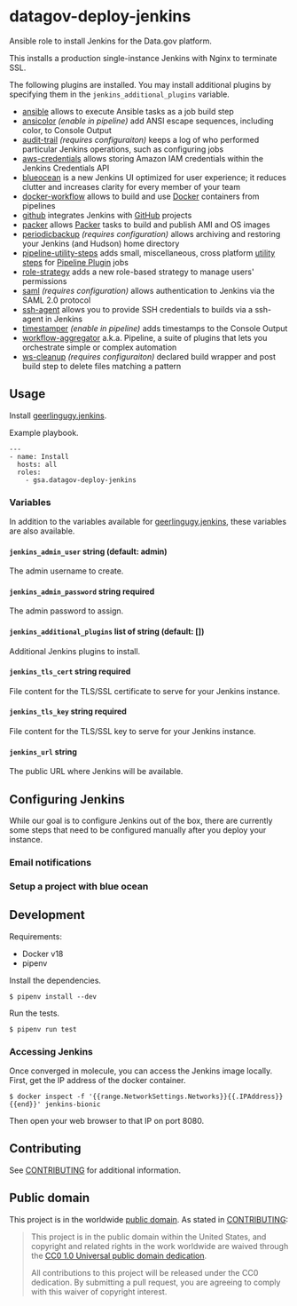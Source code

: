 # datagov-deploy-jenkins

Ansible role to install Jenkins for the Data.gov platform.

This installs a production single-instance Jenkins with Nginx to terminate SSL.

The following plugins are installed. You may install additional plugins by
specifying them in the `jenkins_additional_plugins` variable.

- [ansible](https://plugins.jenkins.io/ansible) allows to execute Ansible tasks
  as a job build step
- [ansicolor](https://plugins.jenkins.io/ansicolor) _(enable in pipeline)_ add
  ANSI escape sequences, including color, to Console Output
- [audit-trail](https://plugins.jenkins.io/audit-trail) _(requires
  configuraiton)_ keeps a log of who performed particular Jenkins operations, such
  as configuring jobs
- [aws-credentials](https://plugins.jenkins.io/aws-credentials) allows storing
  Amazon IAM credentials within the Jenkins Credentials API
- [blueocean](https://plugins.jenkins.io/blueocean) is a new Jenkins UI
  optimized for user experience; it reduces clutter and increases clarity for
  every member of your team
- [docker-workflow](https://plugins.jenkins.io/docker-workflow) allows to build
  and use [Docker](https://www.docker.com) containers from pipelines
- [github](https://plugins.jenkins.io/github) integrates Jenkins with
  [GitHub](https://github.com) projects
- [packer](https://plugins.jenkins.io/packer) allows [Packer](https://packer.io)
  tasks to build and publish AMI and OS images
- [periodicbackup](https://plugins.jenkins.io/periodicbackup) _(requires
  configuration)_ allows archiving and restoring your Jenkins (and Hudson) home
  directory
- [pipeline-utility-steps](https://plugins.jenkins.io/pipeline-utility-steps)
  adds small, miscellaneous, cross platform [utility
  steps](https://github.com/jenkinsci/pipeline-utility-steps-plugin/blob/master/docs/STEPS.md)
  for [Pipeline Plugin](https://plugins.jenkins.io/workflow-aggregator) jobs
- [role-strategy](https://plugins.jenkins.io/role-strategy) adds a new
  role-based strategy to manage users' permissions
- [saml](https://plugins.jenkins.io/saml) _(requires configuration)_ allows
  authentication to Jenkins via the SAML 2.0 protocol
- [ssh-agent](https://plugins.jenkins.io/ssh-agent) allows you to provide SSH
  credentials to builds via a ssh-agent in Jenkins
- [timestamper](https://plugins.jenkins.io/timestamper) _(enable in pipeline)_
  adds timestamps to the Console Output
- [workflow-aggregator](https://plugins.jenkins.io/workflow-aggregator) a.k.a.
  Pipeline, a suite of plugins that lets you orchestrate simple or complex
  automation
- [ws-cleanup](https://plugins.jenkins.io/ws-cleanup) _(requires
  configuraiton)_ declared build wrapper and post build step to delete files
  matching a pattern


## Usage

Install [geerlingugy.jenkins](https://github.com/geerlingguy/ansible-role-jenkins).

Example playbook.

```
---
- name: Install
  hosts: all
  roles:
    - gsa.datagov-deploy-jenkins
```


### Variables

In addition to the variables available for
[geerlingugy.jenkins](https://github.com/geerlingguy/ansible-role-jenkins),
these variables are also available.


#### `jenkins_admin_user` string (default: admin)

The admin username to create.


#### `jenkins_admin_password` string required

The admin password to assign.


#### `jenkins_additional_plugins` list of string (default: [])

Additional Jenkins plugins to install.


#### `jenkins_tls_cert` string required

File content for the TLS/SSL certificate to serve for your Jenkins instance.


#### `jenkins_tls_key` string required

File content for the TLS/SSL key to serve for your Jenkins instance.


#### `jenkins_url` string

The public URL where Jenkins will be available.


## Configuring Jenkins

While our goal is to configure Jenkins out of the box, there are currently some
steps that need to be configured manually after you deploy your instance.

### Email notifications


### Setup a project with blue ocean


## Development

Requirements:

- Docker v18
- pipenv

Install the dependencies.

    $ pipenv install --dev

Run the tests.

    $ pipenv run test


### Accessing Jenkins

Once converged in molecule, you can access the Jenkins image locally. First, get
the IP address of the docker container.

    $ docker inspect -f '{{range.NetworkSettings.Networks}}{{.IPAddress}}{{end}}' jenkins-bionic

Then open your web browser to that IP on port 8080.


## Contributing

See [CONTRIBUTING](CONTRIBUTING.md) for additional information.

## Public domain

This project is in the worldwide [public domain](LICENSE.md). As stated in [CONTRIBUTING](CONTRIBUTING.md):

> This project is in the public domain within the United States, and copyright and related rights in the work worldwide are waived through the [CC0 1.0 Universal public domain dedication](https://creativecommons.org/publicdomain/zero/1.0/).
>
> All contributions to this project will be released under the CC0 dedication. By submitting a pull request, you are agreeing to comply with this waiver of copyright interest.
